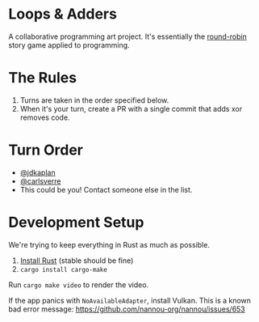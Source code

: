 # Loops & Adders

A collaborative programming art project.
It's essentially the [round-robin][round-robin] story game applied to programming.

[round-robin]: https://en.wikipedia.org/wiki/Round-robin_story

# The Rules

1. Turns are taken in the order specified below.
2. When it's your turn, create a PR with a single commit that adds xor removes code.

# Turn Order

* [@jdkaplan](https://github.com/jdkaplan)
* [@carlsverre](https://github.com/carlsverre)
* This could be you!  Contact someone else in the list.

# Development Setup

We're trying to keep everything in Rust as much as possible.

1. [Install Rust](https://www.rust-lang.org/learn/get-started) (stable should be fine)
2. `cargo install cargo-make`

Run `cargo make video` to render the video.

If the app panics with `NoAvailableAdapter`, install Vulkan.
This is a known bad error message: https://github.com/nannou-org/nannou/issues/653
